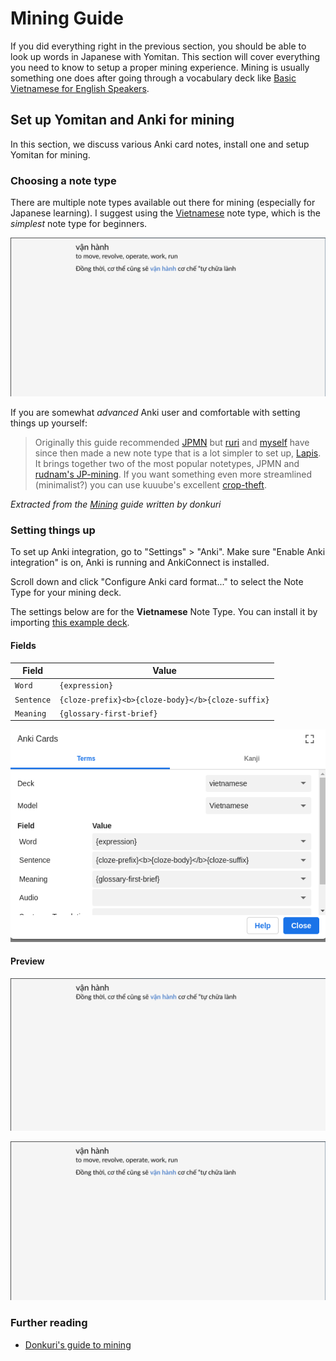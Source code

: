 # Mining Guide

If you did everything right in the previous section, you should be able to look up words in Japanese with Yomitan. This section will cover everything you need to know to setup a proper mining experience. Mining is usually something one does after going through a vocabulary deck like [Basic Vietnamese for English Speakers](https://ankiweb.net/shared/info/285983903).

## Set up Yomitan and Anki for mining
In this section, we discuss various Anki card notes, install one and setup Yomitan for mining.

### Choosing a note type
There are multiple note types available out there for mining (especially for Japanese learning). I suggest using the [Vietnamese](assets/vietnamese.apkg) note type, which is the *simplest* note type for beginners.

![alt text](img/mining/anki-back-1.png)

If you are somewhat *advanced* Anki user and comfortable with setting things up yourself:

> Originally this guide recommended [JPMN](https://arbyste.github.io/jp-mining-note-prerelease/) but [ruri](https://github.com/bewizible) and [myself](https://github.com/donkuri/) have since then made a new note type that is a lot simpler to set up, [Lapis](https://github.com/donkuri/lapis). It brings together two of the most popular notetypes, JPMN and [rudnam's JP-mining](https://github.com/rudnam/JP-study). If you want something even more streamlined (minimalist?) you can use kuuube's excellent [crop-theft](https://github.com/Kuuuube/crop-theft).

*Extracted from the [Mining](https://donkuri.github.io/learn-japanese/mining/#choosing-a-note-type) guide written by donkuri*

### Setting things up
To set up Anki integration, go to "Settings" > "Anki". Make sure "Enable Anki integration" is on, Anki is running and AnkiConnect is installed.

Scroll down and click "Configure Anki card format..." to select the Note Type for your mining deck.

The settings below are for the **Vietnamese** Note Type. You can install it by importing [this example deck](assets/vietnamese.apkg).


#### Fields

| Field | Value |
| --- | --- |
| `Word` | `{expression}` |
| `Sentence` | `{cloze-prefix}<b>{cloze-body}</b>{cloze-suffix}` |
| `Meaning` | `{glossary-first-brief}` |

![alt text](img/mining/template.png)

#### Preview

![alt text](img/mining/anki-front-1.png)

![alt text](img/mining/anki-back-1.png)

### Further reading
- [Donkuri's guide to mining](https://donkuri.github.io/learn-japanese/mining/)

